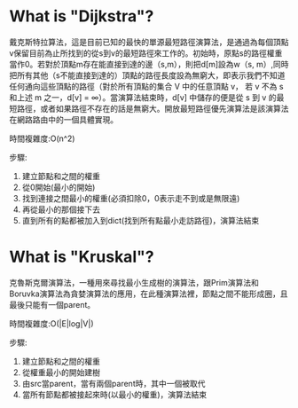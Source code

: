 # What is "Dijkstra"?
戴克斯特拉算法，這是目前已知的最快的單源最短路徑演算法，是通過為每個頂點v保留目前為止所找到的從s到v的最短路徑來工作的。初始時，原點s的路徑權重當作0。若對於頂點m存在能直接到達的邊（s,m），則把d[m]設為w（s, m）,同時把所有其他（s不能直接到達的）頂點的路徑長度設為無窮大，即表示我們不知道任何通向這些頂點的路徑（對於所有頂點的集合 V 中的任意頂點 v， 若 v 不為 s 和上述 m 之一，d[v] = ∞）。當演算法結束時，d[v] 中儲存的便是從 s 到 v 的最短路徑，或者如果路徑不存在的話是無窮大。開放最短路徑優先演算法是該演算法在網路路由中的一個具體實現。

時間複雜度:O(n^2)

步驟:
1. 建立節點和之間的權重
2. 從0開始(最小的開始)
3. 找到連接之間最小的權重(必須扣除0，0表示走不到或是無限遠)
4. 再從最小的那個接下去
5. 直到所有的點都被加入到dict(找到所有點最小走訪路徑)，演算法結束


# What is "Kruskal"?

克魯斯克爾演算法，一種用來尋找最小生成樹的演算法，跟Prim演算法和Boruvka演算法為貪婪演算法的應用，在此種演算法裡，節點之間不能形成圈，且最後只能有一個parent。

時間複雜度:O(|E|log|V|)

步驟:
1. 建立節點和之間的權重
2. 從權重最小的開始建樹
3. 由src當parent，當有兩個parent時，其中一個被取代
4. 當所有節點都被接起來時(以最小的權重)，演算法結束
